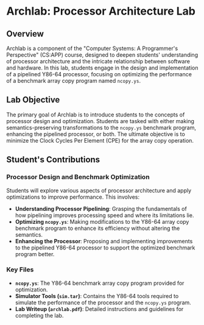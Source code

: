 # Archlab: Processor Architecture Lab

## Overview

Archlab is a component of the "Computer Systems: A Programmer's Perspective" (CS:APP) course, designed to deepen students' understanding of processor architecture and the intricate relationship between software and hardware. In this lab, students engage in the design and implementation of a pipelined Y86-64 processor, focusing on optimizing the performance of a benchmark array copy program named `ncopy.ys`.

## Lab Objective

The primary goal of Archlab is to introduce students to the concepts of processor design and optimization. Students are tasked with either making semantics-preserving transformations to the `ncopy.ys` benchmark program, enhancing the pipelined processor, or both. The ultimate objective is to minimize the Clock Cycles Per Element (CPE) for the array copy operation.

## Student's Contributions

### Processor Design and Benchmark Optimization

Students will explore various aspects of processor architecture and apply optimizations to improve performance. This involves:

- **Understanding Processor Pipelining**: Grasping the fundamentals of how pipelining improves processing speed and where its limitations lie.
- **Optimizing `ncopy.ys`**: Making modifications to the Y86-64 array copy benchmark program to enhance its efficiency without altering the semantics.
- **Enhancing the Processor**: Proposing and implementing improvements to the pipelined Y86-64 processor to support the optimized benchmark program better.

### Key Files

- **`ncopy.ys`**: The Y86-64 benchmark array copy program provided for optimization.
- **Simulator Tools (`sim.tar`)**: Contains the Y86-64 tools required to simulate the performance of the processor and the `ncopy.ys` program.
- **Lab Writeup (`archlab.pdf`)**: Detailed instructions and guidelines for completing the lab.

